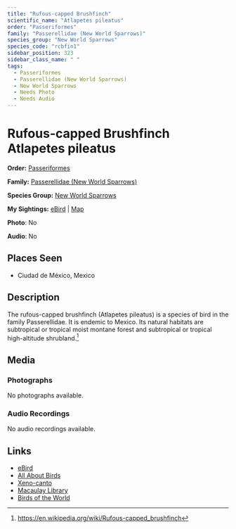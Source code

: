 ```yaml
---
title: "Rufous-capped Brushfinch"
scientific_name: "Atlapetes pileatus"
order: "Passeriformes"
family: "Passerellidae (New World Sparrows)"
species_group: "New World Sparrows"
species_code: "rcbfin1"
sidebar_position: 323
sidebar_class_name: " "
tags: 
  - Passeriformes
  - Passerellidae (New World Sparrows)
  - New World Sparrows
  - Needs Photo
  - Needs Audio
---
```


# Rufous-capped Brushfinch <span className='sci_name'>Atlapetes pileatus</span>

**Order:** [Passeriformes](/tags/passeriformes)

**Family:** [Passerellidae (New World Sparrows)](/tags/passerellidae-new-world-sparrows)

**Species Group:** [New World Sparrows](/tags/new-world-sparrows)

**My Sightings:** [eBird](https://ebird.org/lifelist?r=world&time=life&spp=rcbfin1) | [Map](/map?species_code=rcbfin1)

**Photo**: No 

**Audio**: No

## Places Seen

* Ciudad de México, Mexico

## Description
The rufous-capped brushfinch (Atlapetes pileatus) is a species of bird in the family Passerellidae. It is endemic to Mexico.
Its natural habitats are subtropical or tropical moist montane forest and subtropical or tropical high-altitude shrubland.[^1]

[^1]: https://en.wikipedia.org/wiki/Rufous-capped_brushfinch

## Media
### Photographs
No photographs available.

### Audio Recordings
No audio recordings available.

## Links
* [eBird](https://ebird.org/species/rcbfin1) 
* [All About Birds](https://www.allaboutbirds.org/guide/rcbfin1) 
* [Xeno-canto](https://www.xeno-canto.org/species/atlapetes-pileatus) 
* [Macaulay Library](https://search.macaulaylibrary.org/catalog?taxonCode=rcbfin1&sort=rating_rank_desc)
* [Birds of the World](https://birdsoftheworld.org/bow/species/rcbfin1)

